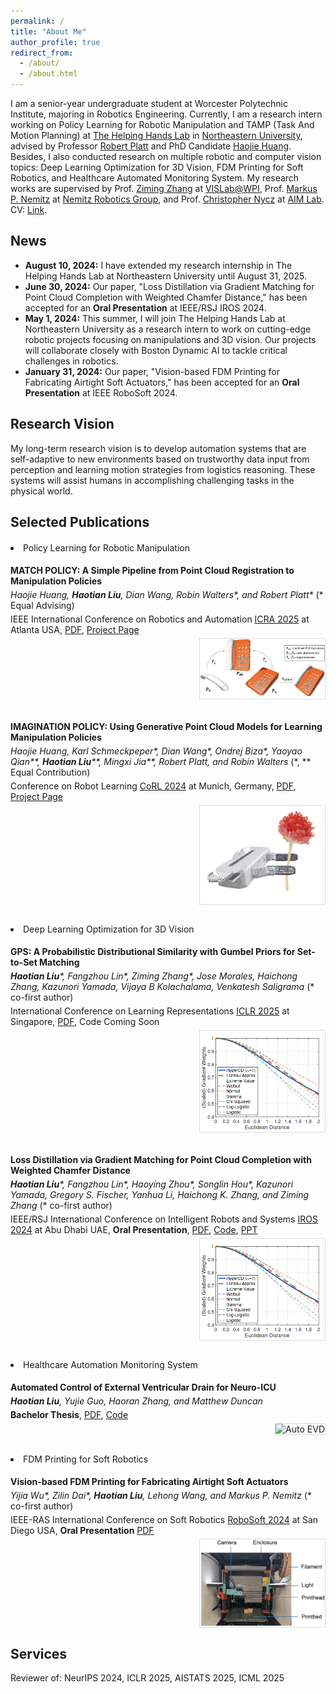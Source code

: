 ```yaml
---
permalink: /
title: "About Me"
author_profile: true
redirect_from: 
  - /about/
  - /about.html
---
```


I am a senior-year undergraduate student at Worcester Polytechnic Institute, majoring in Robotics Engineering. Currently, I am a research intern working on Policy Learning for Robotic Manipulation and TAMP (Task And Motion Planning) at [The Helping Hands Lab](https://www2.ccs.neu.edu/research/helpinghands/) in [Northeastern University](https://www.northeastern.edu/), advised by Professor [Robert Platt](https://www.khoury.northeastern.edu/people/robert-platt/) and PhD Candidate [Haojie Huang](https://haojhuang.github.io/). Besides, I also conducted research on multiple robotic and computer vision topics: Deep Learning Optimization for 3D Vision, FDM Printing for Soft Robotics, and Healthcare Automated Monitoring System. My research works are supervised by Prof. [Ziming Zhang](https://www.wpi.edu/people/faculty/zzhang15) at [VISLab@WPI](https://zhang-vislab.github.io/), Prof. [Markus P. Nemitz](https://engineering.tufts.edu/me/people/faculty/markus-nemitz) at [Nemitz Robotics Group](https://sites.tufts.edu/nemitz/), and Prof. [Christopher Nycz](https://www.linkedin.com/in/christophernycz/) at [AIM Lab](https://aimlab.wpi.edu/). CV: [Link](../files/Haotian_Liu_CV_25_SPr.pdf).

## News

- **August 10, 2024:** I have extended my research internship in The Helping Hands Lab at Northeastern University until August 31, 2025.
- **June 30, 2024:** Our paper, "Loss Distillation via Gradient Matching for Point Cloud Completion with Weighted Chamfer Distance," has been accepted for an **Oral Presentation** at IEEE/RSJ IROS 2024.
- **May 1, 2024:** This summer, I will join The Helping Hands Lab at Northeastern University as a research intern to work on cutting-edge robotic projects focusing on manipulations and 3D vision. Our projects will collaborate closely with Boston Dynamic AI to tackle critical challenges in robotics.
- **January 31, 2024:** Our paper, "Vision-based FDM Printing for Fabricating Airtight Soft Actuators," has been accepted for an **Oral Presentation** at IEEE RoboSoft 2024.

## Research Vision

My long-term research vision is to develop automation systems that are self-adaptive to new environments based on trustworthy data input from perception and learning motion strategies from logistics reasoning. These systems will assist humans in accomplishing challenging tasks in the physical world.

## Selected Publications

<div class="selected-publications">
  <p><li>Policy Learning for Robotic Manipulation</li></p>

  <div class="publication">
    <p><strong>MATCH POLICY: A Simple Pipeline from Point Cloud Registration to Manipulation Policies</strong></p>
    <p><i>Haojie Huang, <strong>Haotian Liu</strong>, Dian Wang, Robin Walters*, and Robert Platt*</i> (* Equal Advising)</p>
    <p>IEEE International Conference on Robotics and Automation <a href="https://2025.ieee-icra.org/">ICRA 2025</a> at Atlanta USA, <a href="https://www.arxiv.org/abs/2409.15517">PDF</a>, <a href="https://haojhuang.github.io/match_page/">Project Page</a></p>
    <img src="images/match_policy.png" alt="Match Policy" style="max-width: 200px; float: right; margin-left: 20px;">
  </div>
  
  <div class="publication">
    <p><strong>IMAGINATION POLICY: Using Generative Point Cloud Models for Learning Manipulation Policies</strong></p>
    <p><i>Haojie Huang, Karl Schmeckpeper*, Dian Wang*, Ondrej Biza*, Yaoyao Qian**, <strong>Haotian Liu</strong>**, Mingxi Jia**, Robert Platt, and Robin Walters</i> (*, ** Equal Contribution)</p>
    <p>Conference on Robot Learning <a href="https://www.corl.org/">CoRL 2024</a> at Munich, Germany, <a href="https://arxiv.org/abs/2406.11740">PDF</a>, <a href="https://haojhuang.github.io/imagine_page/">Project Page</a></p>
    <img src="images/imgPolicy.png" alt="Imagination Policy" style="max-width: 200px; float: right; margin-left: 20px;">
  </div>

  <p><li>Deep Learning Optimization for 3D Vision</li></p>

   <div class="publication">
    <p><strong>GPS: A Probabilistic Distributional Similarity with Gumbel Priors for Set-to-Set Matching</strong></p>
    <p><i><strong>Haotian Liu</strong>*, Fangzhou Lin*, Ziming Zhang*, Jose Morales, Haichong Zhang, Kazunori Yamada, Vijaya B Kolachalama, Venkatesh Saligrama</i> (* co-first author)</p>
    <p>International Conference on Learning Representations <a href="https://iclr.cc/">ICLR 2025</a> at Singapore, <a href="https://openreview.net/pdf?id=U0SijGsCHJ">PDF</a>, Code Coming Soon</p>
    <img src="images/lossDistill.png" alt="Loss Distillation" style="max-width: 200px; float: right; margin-left: 20px;">
  </div>

  <div class="publication">
    <p><strong>Loss Distillation via Gradient Matching for Point Cloud Completion with Weighted Chamfer Distance</strong></p>
    <p><i><strong>Haotian Liu</strong>*, Fangzhou Lin*, Haoying Zhou*, Songlin Hou*, Kazunori Yamada, Gregory S. Fischer, Yanhua Li, Haichong K. Zhang, and Ziming Zhang</i> (* co-first author)</p>
    <p>IEEE/RSJ International Conference on Intelligent Robots and Systems <a href="https://iros2024-abudhabi.org/">IROS 2024</a> at Abu Dhabi UAE, <strong>Oral Presentation</strong>, <a href="https://arxiv.org/abs/2409.06171">PDF</a>, <a href="https://github.com/seanliu7081/LossDistillationWeightedCD_IROS24.git">Code</a>, <a href="https://drive.google.com/file/d/1BoKFYu1weEQomJB_u7ATCbDfiqRkEywd/view?usp=sharing">PPT</a></p>
    <img src="images/lossDistill.png" alt="Loss Distillation" style="max-width: 200px; float: right; margin-left: 20px;">
  </div>
  
  <p><li>Healthcare Automation Monitoring System</li></p>
  
  <div class="publication">
    <p><strong>Automated Control of External Ventricular Drain for Neuro-ICU</strong></p>
    <p><i><strong>Haotian Liu</strong>, Yujie Guo, Haoran Zhang, and Matthew Duncan</i></p>
    <p><strong>Bachelor Thesis</strong>, <a href="https://digital.wpi.edu/concern/student_works/gm80j077x?locale=en">PDF</a>, <a href="https://github.com/seanliu7081/EVD-Linear-Actuator-Control">Code</a></p>
    <img src="images/EVD_show_pic.JPG" alt="Auto EVD" style="max-width: 200px; float: right; margin-left: 20px;">
  </div>

  <p><li>FDM Printing for Soft Robotics</li></p>

  <div class="publication">
    <p><strong>Vision-based FDM Printing for Fabricating Airtight Soft Actuators</strong></p>
    <p><i>Yijia Wu*, Zilin Dai*, <strong>Haotian Liu</strong>, Lehong Wang, and Markus P. Nemitz </i> (* co-first author)</p>
    <p>IEEE-RAS International Conference on Soft Robotics <a href="https://robosoft2024.org/">RoboSoft 2024</a> at San Diego USA, <strong>Oral Presentation</strong> <a href="https://arxiv.org/abs/2312.01135">PDF</a></p>
    <img src="images/website_pics/roboSoft_2024.png" alt="Vision Printing" style="max-width: 200px; float: right; margin-left: 20px;">
  </div>
  
</div>

## Services
Reviewer of: NeurIPS 2024, ICLR 2025, AISTATS 2025, ICML 2025

<style>
  .selected-publications {
    margin-top: 20px;
  }
  .publication {
    margin-bottom: 30px;
    overflow: hidden;
  }
  .publication h4 {
    margin-bottom: 5px;
  }
  .publication p {
    margin: 5px 0;
  }
  .publication img {
    border: 1px solid #ddd;
  }
</style>
